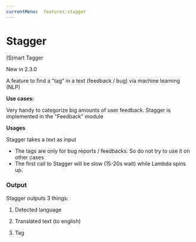 ```yaml
---
currentMenu:  features-stagger
---
```


# Stagger
(S)mart Tagger

New in 2.3.0

A feature to find a "tag" in a text (feedback / bug) via machine learning (NLP) 

**Use cases:**

Very handy to categorize big amounts of user feedback. Stagger is implemented in the "Feedback" module

**Usages**

Stagger takes a text as input 

* The tags are only for bug reports / feedbacks. So do not try to use it on other cases 
* The first call to Stagger will be slow (15-20s wait) while Lambda spins up. 

### Output

Stagger outputs 3 things:

1) Detected language

2) Translated text (to english)

3) Tag


